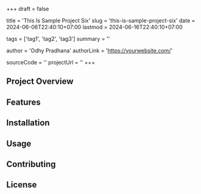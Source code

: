 +++
draft = false

title = 'This Is Sample Project Six'
slug = 'this-is-sample-project-six'
date = 2024-06-06T22:40:10+07:00
lastmod = 2024-06-16T22:40:10+07:00

tags = ['tag1', 'tag2', 'tag3']
summary = ''

author = 'Odhy Pradhana'
authorLink = 'https://yourwebsite.com/'

sourceCode = ''
projectUrl = ''
+++

## Project Overview

<!-- Provide an overview of the project -->

## Features

<!-- List and describe the features of the project -->

## Installation

<!-- Provide instructions on how to install and use the project -->

## Usage

<!-- Provide usage examples and instructions -->

## Contributing

<!-- Explain how others can contribute to the project -->

## License

<!-- Include licensing information -->
